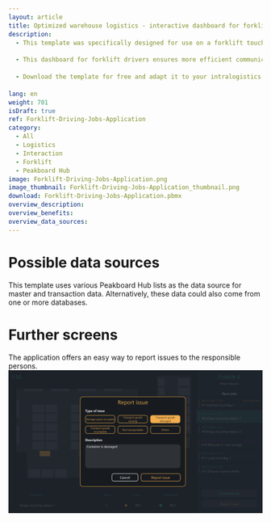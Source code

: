 ```yaml
---
layout: article
title: Optimized warehouse logistics - interactive dashboard for forklifts
description: 
  - This template was specifically designed for use on a forklift touchscreen and significantly optimizes drivers' workflows. Drivers can conveniently log in to their vehicle and immediately receive a well structured list of open driving tasks. For better orientation, the application graphically displays the pick-up and destination locations on a map. In addition, the number of journeys required is always in sight. Particularly useful is that you can complete tasks with a comment or report issues directly, once finished. You can create new driving jobs via [this](https://templates.peakboard.com/Forklift-Driving-Jobs-Planner/en) application.

  - This dashboard for forklift drivers ensures more efficient communication and reduces delays in your warehouse logistics. You not only improve navigation for drivers, but also coordination. Without misunderstandings, you increase productivity in your warehouse and on the company premises.

  - Download the template for free and adapt it to your intralogistics requirements without any programming effort. To make it even easier to use, all scripts in this template were created with Peakboard Building Blocks, our low-code scripting editor.

lang: en
weight: 701
isDraft: true
ref: Forklift-Driving-Jobs-Application
category:
  - All
  - Logistics
  - Interaction
  - Forklift
  - Peakboard Hub
image: Forklift-Driving-Jobs-Application.png
image_thumbnail: Forklift-Driving-Jobs-Application_thumbnail.png
download: Forklift-Driving-Jobs-Application.pbmx
overview_description:
overview_benefits:
overview_data_sources:
---
```

# Possible data sources
This template uses various Peakboard Hub lists as the data source for master and transaction data. Alternatively, these data could also come from one or more databases.

# Further screens
The application offers an easy way to report issues to the responsible persons.
![image_live](Forklift-Driving-Jobs-Application-Report-Issue.png)
